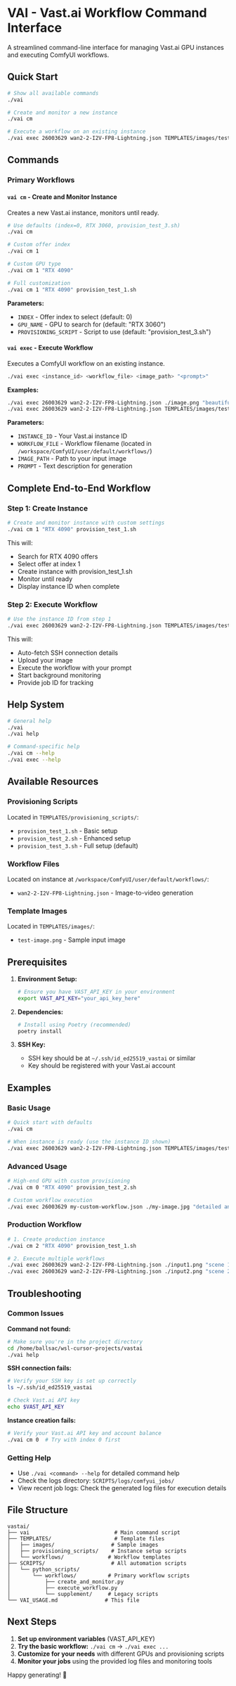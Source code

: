 # VAI - Vast.ai Workflow Command Interface

A streamlined command-line interface for managing Vast.ai GPU instances and executing ComfyUI workflows.

## Quick Start

```bash
# Show all available commands
./vai

# Create and monitor a new instance
./vai cm

# Execute a workflow on an existing instance
./vai exec 26003629 wan2-2-I2V-FP8-Lightning.json TEMPLATES/images/test-image.png "cat in space"
```

## Commands

### Primary Workflows

#### `vai cm` - Create and Monitor Instance
Creates a new Vast.ai instance, monitors until ready.

```bash
# Use defaults (index=0, RTX 3060, provision_test_3.sh)
./vai cm

# Custom offer index
./vai cm 1

# Custom GPU type
./vai cm 1 "RTX 4090"

# Full customization
./vai cm 1 "RTX 4090" provision_test_1.sh
```

**Parameters:**
- `INDEX` - Offer index to select (default: 0)
- `GPU_NAME` - GPU to search for (default: "RTX 3060")
- `PROVISIONING_SCRIPT` - Script to use (default: "provision_test_3.sh")

#### `vai exec` - Execute Workflow
Executes a ComfyUI workflow on an existing instance.

```bash
./vai exec <instance_id> <workflow_file> <image_path> "<prompt>"
```

**Examples:**
```bash
./vai exec 26003629 wan2-2-I2V-FP8-Lightning.json ./image.png "beautiful landscape"
./vai exec 26003629 wan2-2-I2V-FP8-Lightning.json TEMPLATES/images/test-image.png "cinematic cat video"
```

**Parameters:**
- `INSTANCE_ID` - Your Vast.ai instance ID
- `WORKFLOW_FILE` - Workflow filename (located in `/workspace/ComfyUI/user/default/workflows/`)
- `IMAGE_PATH` - Path to your input image
- `PROMPT` - Text description for generation

## Complete End-to-End Workflow

### Step 1: Create Instance
```bash
# Create and monitor instance with custom settings
./vai cm 1 "RTX 4090" provision_test_1.sh
```

This will:
- Search for RTX 4090 offers
- Select offer at index 1
- Create instance with provision_test_1.sh
- Monitor until ready
- Display instance ID when complete

### Step 2: Execute Workflow
```bash
# Use the instance ID from step 1
./vai exec 26003629 wan2-2-I2V-FP8-Lightning.json TEMPLATES/images/test-image.png "a majestic cat in space, cinematic lighting"
```

This will:
- Auto-fetch SSH connection details
- Upload your image
- Execute the workflow with your prompt
- Start background monitoring
- Provide job ID for tracking

## Help System

```bash
# General help
./vai
./vai help

# Command-specific help
./vai cm --help
./vai exec --help
```

## Available Resources

### Provisioning Scripts
Located in `TEMPLATES/provisioning_scripts/`:
- `provision_test_1.sh` - Basic setup
- `provision_test_2.sh` - Enhanced setup 
- `provision_test_3.sh` - Full setup (default)

### Workflow Files
Located on instance at `/workspace/ComfyUI/user/default/workflows/`:
- `wan2-2-I2V-FP8-Lightning.json` - Image-to-video generation

### Template Images
Located in `TEMPLATES/images/`:
- `test-image.png` - Sample input image

## Prerequisites

1. **Environment Setup:**
   ```bash
   # Ensure you have VAST_API_KEY in your environment
   export VAST_API_KEY="your_api_key_here"
   ```

2. **Dependencies:**
   ```bash
   # Install using Poetry (recommended)
   poetry install
   ```

3. **SSH Key:**
   - SSH key should be at `~/.ssh/id_ed25519_vastai` or similar
   - Key should be registered with your Vast.ai account

## Examples

### Basic Usage
```bash
# Quick start with defaults
./vai cm

# When instance is ready (use the instance ID shown)
./vai exec 26003629 wan2-2-I2V-FP8-Lightning.json TEMPLATES/images/test-image.png "epic mountain landscape"
```

### Advanced Usage
```bash
# High-end GPU with custom provisioning
./vai cm 0 "RTX 4090" provision_test_2.sh

# Custom workflow execution
./vai exec 26003629 my-custom-workflow.json ./my-image.jpg "detailed anime character, studio lighting"
```

### Production Workflow
```bash
# 1. Create production instance
./vai cm 2 "RTX 4090" provision_test_1.sh

# 2. Execute multiple workflows
./vai exec 26003629 wan2-2-I2V-FP8-Lightning.json ./input1.png "scene 1 description"
./vai exec 26003629 wan2-2-I2V-FP8-Lightning.json ./input2.png "scene 2 description"
```

## Troubleshooting

### Common Issues

**Command not found:**
```bash
# Make sure you're in the project directory
cd /home/ballsac/wsl-cursor-projects/vastai
./vai help
```

**SSH connection fails:**
```bash
# Verify your SSH key is set up correctly
ls ~/.ssh/id_ed25519_vastai

# Check Vast.ai API key
echo $VAST_API_KEY
```

**Instance creation fails:**
```bash
# Verify your Vast.ai API key and account balance
./vai cm 0  # Try with index 0 first
```

### Getting Help

- Use `./vai <command> --help` for detailed command help
- Check the logs directory: `SCRIPTS/logs/comfyui_jobs/`
- View recent job logs: Check the generated log files for execution details

## File Structure

```
vastai/
├── vai                           # Main command script
├── TEMPLATES/                    # Template files
│   ├── images/                  # Sample images
│   ├── provisioning_scripts/    # Instance setup scripts
│   └── workflows/              # Workflow templates
├── SCRIPTS/                     # All automation scripts
│   └── python_scripts/
│       └── workflows/          # Primary workflow scripts
│           ├── create_and_monitor.py
│           ├── execute_workflow.py
│           └── supplement/     # Legacy scripts
└── VAI_USAGE.md               # This file
```

## Next Steps

1. **Set up environment variables** (VAST_API_KEY)
2. **Try the basic workflow:** `./vai cm` → `./vai exec ...`
3. **Customize for your needs** with different GPUs and provisioning scripts
4. **Monitor your jobs** using the provided log files and monitoring tools

Happy generating! 🚀